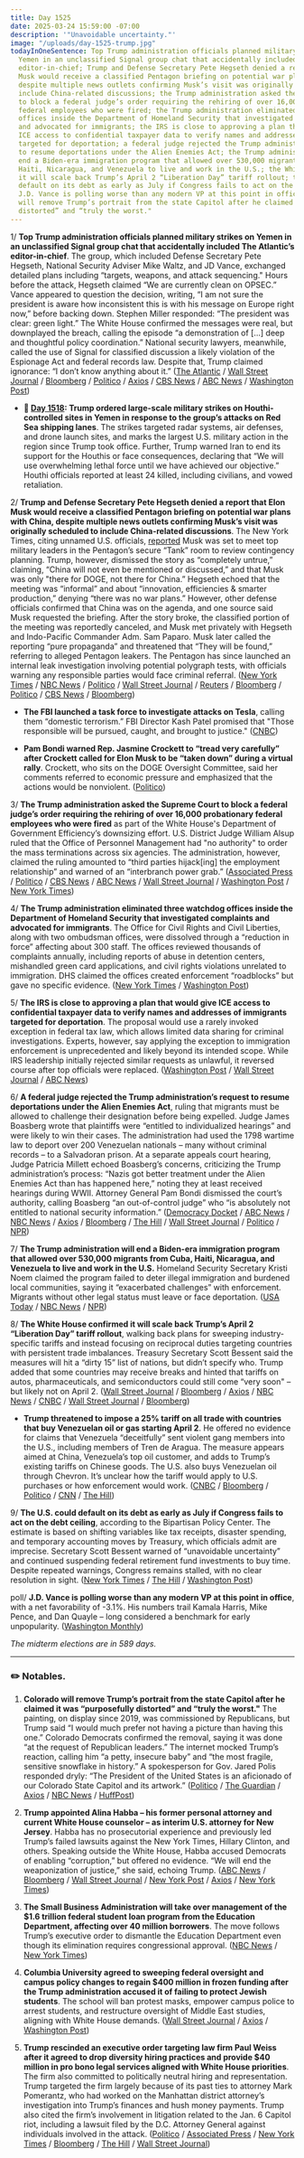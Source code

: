```yaml
---
title: Day 1525
date: 2025-03-24 15:59:00 -07:00
description: '"Unavoidable uncertainty."'
image: "/uploads/day-1525-trump.jpg"
todayInOneSentence: Top Trump administration officials planned military strikes on
  Yemen in an unclassified Signal group chat that accidentally included The Atlantic’s
  editor-in-chief; Trump and Defense Secretary Pete Hegseth denied a report that Elon
  Musk would receive a classified Pentagon briefing on potential war plans with China,
  despite multiple news outlets confirming Musk’s visit was originally scheduled to
  include China-related discussions; the Trump administration asked the Supreme Court
  to block a federal judge’s order requiring the rehiring of over 16,000 probationary
  federal employees who were fired; the Trump administration eliminated three watchdog
  offices inside the Department of Homeland Security that investigated complaints
  and advocated for immigrants; the IRS is close to approving a plan that would give
  ICE access to confidential taxpayer data to verify names and addresses of immigrants
  targeted for deportation; a federal judge rejected the Trump administration’s request
  to resume deportations under the Alien Enemies Act; the Trump administration will
  end a Biden-era immigration program that allowed over 530,000 migrants from Cuba,
  Haiti, Nicaragua, and Venezuela to live and work in the U.S.; the White House confirmed
  it will scale back Trump’s April 2 “Liberation Day” tariff rollout; the U.S. could
  default on its debt as early as July if Congress fails to act on the debt ceiling;
  J.D. Vance is polling worse than any modern VP at this point in office; and Colorado
  will remove Trump’s portrait from the state Capitol after he claimed it was “purposefully
  distorted” and “truly the worst."
---
```


1/ **Top Trump administration officials planned military strikes on Yemen in an unclassified Signal group chat that accidentally included The Atlantic’s editor-in-chief**. The group, which included Defense Secretary Pete Hegseth, National Security Adviser Mike Waltz, and JD Vance, exchanged detailed plans including “targets, weapons, and attack sequencing." Hours before the attack, Hegseth claimed “We are currently clean on OPSEC.” Vance appeared to question the decision, writing, “I am not sure the president is aware how inconsistent this is with his message on Europe right now,” before backing down. Stephen Miller responded: “The president was clear: green light.” The White House confirmed the messages were real, but downplayed the breach, calling the episode “a demonstration of \[...\] deep and thoughtful policy coordination.” National security lawyers, meanwhile, called the use of Signal for classified discussion a likely violation of the Espionage Act and federal records law. Despite that, Trump claimed ignorance: “I don’t know anything about it.” ([The Atlantic](https://www.theatlantic.com/politics/archive/2025/03/trump-administration-accidentally-texted-me-its-war-plans/682151/) / [Wall Street Journal](https://www.wsj.com/politics/national-security/trump-us-war-plans-atlantic-editor-c1589558) / [Bloomberg](https://www.bloomberg.com/news/articles/2025-03-24/atlantic-editor-included-in-trump-advisers-war-plan-text-group) / [Politico](https://www.politico.com/news/2025/03/24/hegseth-national-security-group-chat-atlantic-reaction-00244983) / [Axios](https://www.axios.com/2025/03/24/atlantic-yemen-signal-hegseth-jeffrey-goldberg) / [CBS News](https://www.cbsnews.com/news/jeffrey-goldberg-the-atlantic-trump-officials-group-chat-signal/) / [ABC News](https://abcnews.go.com/Politics/trump-officials-accidentally-shared-yemen-war-plans-group/story?id=120106043) / [Washington Post](https://www.washingtonpost.com/national-security/2025/03/24/trump-leak-signal-jeffrey-goldberg-atlantic/))

* **📌 [Day 1518](https://whatthefuckjusthappenedtoday.com/2025/03/17/day-1518/#%E2%9C%8F%EF%B8%8F-notables): Trump ordered large-scale military strikes on Houthi-controlled sites in Yemen in response to the group’s attacks on Red Sea shipping lanes**. The strikes targeted radar systems, air defenses, and drone launch sites, and marks the largest U.S. military action in the region since Trump took office. Further, Trump warned Iran to end its support for the Houthis or face consequences, declaring that “We will use overwhelming lethal force until we have achieved our objective.” Houthi officials reported at least 24 killed, including civilians, and vowed retaliation.

2/ **Trump and Defense Secretary Pete Hegseth denied a report that Elon Musk would receive a classified Pentagon briefing on potential war plans with China, despite multiple news outlets confirming Musk’s visit was originally scheduled to include China-related discussions**. The New York Times, citing unnamed U.S. officials, [reported](https://www.nytimes.com/2025/03/20/us/politics/musk-pentagon-briefing-china-war-plan.html) Musk was set to meet top military leaders in the Pentagon’s secure “Tank” room to review contingency planning. Trump, however, dismissed the story as “completely untrue,” claiming, “China will not even be mentioned or discussed,” and that Musk was only "there for DOGE, not there for China.” Hegseth echoed that the meeting was “informal” and about “innovation, efficiencies & smarter production,” denying “there was no war plans.” However, other defense officials confirmed that China was on the agenda, and one source said Musk requested the briefing. After the story broke, the classified portion of the meeting was reportedly canceled, and Musk met privately with Hegseth and Indo-Pacific Commander Adm. Sam Paparo. Musk later called the reporting “pure propaganda” and threatened that “They will be found,” referring to alleged Pentagon leakers. The Pentagon has since launched an internal leak investigation involving potential polygraph tests, with officials warning any responsible parties would face criminal referral. ([New York Times](https://www.nytimes.com/2025/03/21/us/politics/trump-china-elon-musk-pentagon.html) / [NBC News](https://www.nbcnews.com/politics/trump-administration/elon-musk-visit-pentagon-discuss-china-rcna197435) / [Politico](https://www.politico.com/news/2025/03/21/musk-china-classified-war-plans-pentagon-00242182) / [Wall Street Journal](https://www.wsj.com/politics/national-security/elon-musk-pentagon-china-us-meeting-922eafdf) / [Reuters](https://www.reuters.com/world/us/pentagon-brief-musk-top-secret-plan-potential-war-with-china-nyt-reports-2025-03-21/) / [Bloomberg](https://www.bloomberg.com/news/articles/2025-03-21/elon-musk-to-see-secret-us-plan-for-possible-china-war-nyt-says) / [Politico](https://www.politico.eu/article/elon-musk-threatens-pentagon-leakers-new-york-times-briefing-china-war/) / [CBS News](https://www.cbsnews.com/news/pentagon-announces-investigation-leaks-polygraph-tests-pete-hegseth/) / [Bloomberg](https://www.bloomberg.com/news/articles/2025-03-22/pentagon-launches-probe-including-polygraphs-after-musk-visit))

* **The FBI launched a task force to investigate attacks on Tesla**, calling them “domestic terrorism.” FBI Director Kash Patel promised that "Those responsible will be pursued, caught, and brought to justice." ([CNBC](https://www.cnbc.com/2025/03/24/fbi-tesla-elon-musk-task-force-threats-trump-doge.html))

* **Pam Bondi warned Rep. Jasmine Crockett to “tread very carefully” after Crockett called for Elon Musk to be “taken down” during a virtual rally**. Crockett, who sits on the DOGE Oversight Committee, said her comments referred to economic pressure and emphasized that the actions would be nonviolent. ([Politico](https://www.politico.com/news/2025/03/23/bondi-jasmine-crockett-musk-tesla-protests-00244256))

3/ **The Trump administration asked the Supreme Court to block a federal judge’s order requiring the rehiring of over 16,000 probationary federal employees who were fired** as part of the White House's Department of Government Efficiency’s downsizing effort. U.S. District Judge William Alsup ruled that the Office of Personnel Management had "no authority" to order the mass terminations across six agencies. The administration, however, claimed the ruling amounted to “third parties hijack\[ing\] the employment relationship” and warned of an “interbranch power grab.” ([Associated Press](https://apnews.com/article/mass-firings-trump-administration-supreme-court-bfe86f68e9877bf58c64bbc3b01db9c6) / [Politico](https://www.politico.com/news/2025/03/24/trump-supreme-court-fired-probationary-workers-00244890) / [CBS News](https://www.cbsnews.com/news/supreme-court-trump-federal-workers-reinstatement/) / [ABC News](https://abcnews.go.com/Politics/trump-admin-asks-supreme-court-block-reinstatement-fired/story?id=120102207) / [Wall Street Journal](https://www.wsj.com/us-news/law/trump-administration-asks-supreme-court-to-block-order-reinstating-federal-employees-788a2d45) / [Washington Post](https://www.washingtonpost.com/politics/2025/03/24/supreme-court-fired-probationary-workers-trump/) / [New York Times](https://www.nytimes.com/2025/03/24/us/trump-supreme-court-probationary-workers.html))

4/ **The Trump administration eliminated three watchdog offices inside the Department of Homeland Security that investigated complaints and advocated for immigrants**. The Office for Civil Rights and Civil Liberties, along with two ombudsman offices, were dissolved through a “reduction in force” affecting about 300 staff. The offices reviewed thousands of complaints annually, including reports of abuse in detention centers, mishandled green card applications, and civil rights violations unrelated to immigration. DHS claimed the offices created enforcement “roadblocks” but gave no specific evidence. ([New York Times](https://www.nytimes.com/2025/03/21/us/politics/trump-civil-rights-homeland-security-deportations.html) / [Washington Post](https://www.washingtonpost.com/immigration/2025/03/21/dhs-immigrant-advocates-watchdogs-oversight/))

5/ **The IRS is close to approving a plan that would give ICE access to confidential taxpayer data to verify names and addresses of immigrants targeted for deportation**. The proposal would use a rarely invoked exception in federal tax law, which allows limited data sharing for criminal investigations. Experts, however, say applying the exception to immigration enforcement is unprecedented and likely beyond its intended scope. While IRS leadership initially rejected similar requests as unlawful, it reversed course after top officials were replaced. ([Washington Post](https://www.washingtonpost.com/us-policy/2025/03/22/ice-irs-immigrants-deport/) / [Wall Street Journal](https://www.wsj.com/politics/policy/irs-nears-deal-to-share-data-for-immigration-enforcement-df60eaad) / [ABC News](https://abcnews.go.com/Politics/irs-close-finalizing-data-sharing-agreement-ice-sources/story?id=120063278))

6/ **A federal judge rejected the Trump administration’s request to resume deportations under the Alien Enemies Act**, ruling that migrants must be allowed to challenge their designation before being expelled. Judge James Boasberg wrote that plaintiffs were “entitled to individualized hearings” and were likely to win their cases. The administration had used the 1798 wartime law to deport over 200 Venezuelan nationals – many without criminal records – to a Salvadoran prison. At a separate appeals court hearing, Judge Patricia Millett echoed Boasberg’s concerns, criticizing the Trump administration’s process: “Nazis got better treatment under the Alien Enemies Act than has happened here,” noting they at least received hearings during WWII. Attorney General Pam Bondi dismissed the court’s authority, calling Boasberg “an out-of-control judge” who “is absolutely not entitled to national security information.” ([Democracy Docket](https://www.democracydocket.com/news-alerts/judge-trump-alien-enemies-act-deportations/) / [ABC News](https://abcnews.go.com/US/appeals-court-hear-arguments-deportation-alleged-venezuelan-gang/story?id=120094673) / [NBC News](https://www.nbcnews.com/politics/trump-administration/judge-alien-enemies-act-case-defends-ruling-ahead-key-appeals-court-he-rcna197804) / [Axios](https://www.axios.com/2025/03/24/judge-trump-venezuelan-deportations-restraining-order) / [Bloomberg](https://www.bloomberg.com/news/articles/2025-03-24/judge-denies-trump-bid-to-resume-deporting-accused-gang-members) / [The Hill](https://thehill.com/regulation/court-battles/5210416-bondi-boasberg-deportation-case/) / [Wall Street Journal](https://www.wsj.com/us-news/law/judge-says-deported-venezuelans-should-get-chance-to-fight-gang-label-e4ca226c) / [Politico](https://www.politico.com/news/2025/03/24/boasberg-trump-venezuela-deportations-ruling-00244726) / [NPR](https://www.npr.org/2025/03/24/nx-s1-5338794/appeals-alien-enemies-act-trump))

7/ **The Trump administration will end a Biden-era immigration program that allowed over 530,000 migrants from Cuba, Haiti, Nicaragua, and Venezuela to live and work in the U.S.**  Homeland Security Secretary Kristi Noem claimed the program failed to deter illegal immigration and burdened local communities, saying it “exacerbated challenges” with enforcement. Migrants without other legal status must leave or face deportation. ([USA Today](https://www.usatoday.com/story/news/politics/2025/03/22/trump-temporary-protected-status-hatians-venezuelans-nicaraguans/82611695007/) / [NBC News](https://www.nbcnews.com/politics/immigration/trump-administration-revoke-temporary-legal-status-chnv-rcna197616) / [NPR](https://www.npr.org/2025/03/22/nx-s1-5337214/dhs-revokes-humanitarian-parole-cubans-haitians-nicaraguans-venezuelans))

8/ **The White House confirmed it will scale back Trump’s April 2 “Liberation Day” tariff rollout**, walking back plans for sweeping industry-specific tariffs and instead focusing on reciprocal duties targeting countries with persistent trade imbalances. Treasury Secretary Scott Bessent said the measures will hit a “dirty 15” list of nations, but didn’t specify who. Trump added that some countries may receive breaks and hinted that tariffs on autos, pharmaceuticals, and semiconductors could still come “very soon" – but likely not on April 2. ([Wall Street Journal](https://www.wsj.com/politics/policy/trump-tariff-reciprocal-deadline-industrial-delay-97508838) / [Bloomberg](https://www.bloomberg.com/news/articles/2025-03-22/trump-plans-his-tariff-liberation-day-with-more-targeted-push) / [Axios](https://www.axios.com/2025/03/24/trump-tariff-april-2-sectors) / [NBC News](https://www.nbcnews.com/business/economy/trump-tariffs-april-2-liberation-day-what-to-expect-rcna197822) / [CNBC](https://www.cnbc.com/2025/03/24/trump-tariffs-autos-pharmaceuticals-sectoral-reciprocal.html) / [Wall Street Journal](https://www.wsj.com/world/americas/trump-plans-tariffs-on-countries-buying-energy-from-venezuela-0d89ff1c) / [Bloomberg](https://www.bloomberg.com/news/articles/2025-03-24/trump-says-auto-levies-coming-teases-reciprocal-tariff-breaks))

* **Trump threatened to impose a 25% tariff on all trade with countries that buy Venezuelan oil or gas starting April 2**. He offered no evidence for claims that Venezuela “deceitfully” sent violent gang members into the U.S., including members of Tren de Aragua. The measure appears aimed at China, Venezuela’s top oil customer, and adds to Trump’s existing tariffs on Chinese goods. The U.S. also buys Venezuelan oil through Chevron. It’s unclear how the tariff would apply to U.S. purchases or how enforcement would work. ([CNBC](https://www.cnbc.com/2025/03/24/trump-says-any-country-that-purchases-oil-from-venezuela-will-have-to-pay-25percent-tariff-on-trade-with-us.html) / [Bloomberg](https://www.bloomberg.com/news/articles/2025-03-24/trump-announces-25-charge-on-nations-buying-venezuelan-oil-gas) / [Politico](https://www.politico.com/news/2025/03/24/trump-tariff-venezuela-oil-00244832) / [CNN](https://www.cnn.com/2025/03/24/business/trump-venezuela-oil-tariffs/index.html) / [The Hill](https://thehill.com/homenews/administration/5210665-trump-secondary-tariff-venezuela/))

9/ **The U.S. could default on its debt as early as July if Congress fails to act on the debt ceiling**, according to the Bipartisan Policy Center. The estimate is based on shifting variables like tax receipts, disaster spending, and temporary accounting moves by Treasury, which officials admit are imprecise. Secretary Scott Bessent warned of “unavoidable uncertainty” and continued suspending federal retirement fund investments to buy time. Despite repeated warnings, Congress remains stalled, with no clear resolution in sight. ([New York Times](https://www.nytimes.com/2025/03/24/us/politics/x-date-debt-limit-treasury-republicans-trump.html) / [The Hill](https://thehill.com/business/budget/5210371-federal-government-debt-default/) / [Washington Post](https://www.washingtonpost.com/business/2025/03/22/irs-tax-revenue-loss-federal-budget/))

poll/ **J.D. Vance is polling worse than any modern VP at this point in office**, with a net favorability of -3.1%. His numbers trail Kamala Harris, Mike Pence, and Dan Quayle – long considered a benchmark for early unpopularity. ([Washington Monthly](https://washingtonmonthly.com/2025/03/21/j-d-vance-is-the-most-disliked-new-vice-president-in-history/))

*The midterm elections are in 589 days.*

---

### ✏️ Notables.

1. **Colorado will remove Trump’s portrait from the state Capitol after he claimed it was “purposefully distorted” and “truly the worst."** The painting, on display since 2019, was commissioned by Republicans, but Trump said “I would much prefer not having a picture than having this one.” Colorado Democrats confirmed the removal, saying it was done “at the request of Republican leaders.” The internet mocked Trump’s reaction, calling him “a petty, insecure baby” and “the most fragile, sensitive snowflake in history.” A spokesperson for Gov. Jared Polis responded dryly: “The President of the United States is an aficionado of our Colorado State Capitol and its artwork.” ([Politico](https://www.politico.com/news/2025/03/24/trump-portrait-colorado-polis-00244561) / [The Guardian](https://www.theguardian.com/us-news/2025/mar/24/trump-colorado-portrait-painting) / [Axios](https://www.axios.com/local/denver/2025/03/24/trump-colorado-portrait-capitol) / [NBC News](https://www.nbcnews.com/politics/donald-trump/trump-demands-distorted-portrait-removed-much-prefer-not-picture-one-rcna197810) / [HuffPost](https://www.huffpost.com/entry/trump-colorado-portrait_n_67e0c2a1e4b096be153e35fd))

2. **Trump appointed Alina Habba – his former personal attorney and current White House counselor – as interim U.S. attorney for New Jersey**. Habba has no prosecutorial experience and previously led Trump’s failed lawsuits against the New York Times, Hillary Clinton, and others. Speaking outside the White House, Habba accused Democrats of enabling “corruption,” but offered no evidence. “We will end the weaponization of justice,” she said, echoing Trump. ([ABC News](https://abcnews.go.com/Politics/trump-appoints-alina-habba-us-attorney-new-jersey/story?id=120099632) / [Bloomberg](https://www.bloomberg.com/news/articles/2025-03-24/trump-picks-alina-habba-as-new-jersey-interim-us-attorney) / [Wall Street Journal](https://www.wsj.com/us-news/law/trump-taps-adviser-alina-habba-for-u-s-attorney-post-in-new-jersey-3c791566) / [New York Post](https://nypost.com/2025/03/24/us-news/trump-names-his-former-defense-lawyer-alina-habba-to-be-interim-us-attorney-for-new-jersey/) / [Axios](https://www.axios.com/2025/03/24/alina-habba-interim-us-attorney-new-jersey) / [New York Times](https://www.nytimes.com/2025/03/24/nyregion/trump-alina-habba-new-jersey-us-attorney.html))

3. **The Small Business Administration will take over management of the $1.6 trillion federal student loan program from the Education Department, affecting over 40 million borrowers**. The move follows Trump’s executive order to dismantle the Education Department even though its elimination requires congressional approval. ([NBC News](https://www.nbcnews.com/politics/trump-administration/trump-says-student-loans-will-handled-small-business-administration-rcna197564) / [New York Times](https://www.nytimes.com/2025/03/21/us/politics/trump-education-department-student-loans.html))

4. **Columbia University agreed to sweeping federal oversight and campus policy changes to regain $400 million in frozen funding after the Trump administration accused it of failing to protect Jewish students**. The school will ban protest masks, empower campus police to arrest students, and restructure oversight of Middle East studies, aligning with White House demands. ([Wall Street Journal](https://www.wsj.com/us-news/education/columbia-university-trump-demands-federal-funding-e94d41ca) / [Axios](https://www.axios.com/2025/03/21/columbia-trump-federal-funding-protests) / [Washington Post](https://www.washingtonpost.com/politics/2025/03/24/columbia-university-funding-trump-mcmahon/))

5. **Trump rescinded an executive order targeting law firm Paul Weiss after it agreed to drop diversity hiring practices and provide $40 million in pro bono legal services aligned with White House priorities**. The firm also committed to politically neutral hiring and representation. Trump targeted the firm largely because of its past ties to attorney Mark Pomerantz, who had worked on the Manhattan district attorney’s investigation into Trump’s finances and hush money payments. Trump also cited the firm’s involvement in litigation related to the Jan. 6 Capitol riot, including a lawsuit filed by the D.C. Attorney General against individuals involved in the attack. ([Politico](https://www.politico.com/news/2025/03/20/white-house-law-firm-sanctions-026866) / [Associated Press](https://apnews.com/article/trump-law-firm-retribution-2bd698e21528511bfa54506f0483ef5c) / [New York Times](https://www.nytimes.com/2025/03/20/us/politics/paul-weiss-deal-trump-executive-order-withdrawn.html) / [Bloomberg](https://www.bloomberg.com/news/articles/2025-03-20/trump-withdrawing-paul-weiss-order-after-40-million-agreement) / [The Hill](https://thehill.com/homenews/administration/5206455-trump-rescinds-order-targeting-paul-weiss/) / [Wall Street Journal](https://www.wsj.com/politics/policy/trump-rescinds-order-targeting-law-firm-paul-weiss-2bda2791))